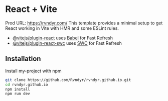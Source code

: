 # React + Vite
Prod URL: https://rvndyr.com/
This template provides a minimal setup to get React working in Vite with HMR and some ESLint rules.

- [@vitejs/plugin-react](https://github.com/vitejs/vite-plugin-react/blob/main/packages/plugin-react/README.md) uses [Babel](https://babeljs.io/) for Fast Refresh
- [@vitejs/plugin-react-swc](https://github.com/vitejs/vite-plugin-react-swc) uses [SWC](https://swc.rs/) for Fast Refresh

## Installation

Install my-project with npm

```bash
git clone https://github.com/Rvndyr/rvndyr.github.io.git
cd rvndyr.github.io
npm install
npm run dev
```
    